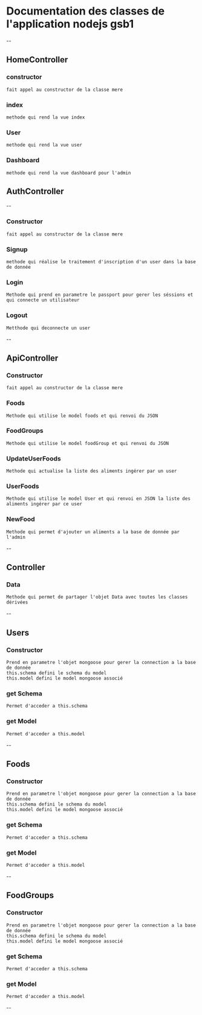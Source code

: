 # Documentation des classes de l'application nodejs gsb1
--
## HomeController

### constructor
    fait appel au constructor de la classe mere
### index
    methode qui rend la vue index
### User
    methode qui rend la vue user
### Dashboard
    methode qui rend la vue dashboard pour l'admin
    
## AuthController
--
### Constructor
    fait appel au constructor de la classe mere
### Signup
    methode qui réalise le traitement d'inscription d'un user dans la base de donnée
### Login
    Methode qui prend en parametre le passport pour gerer les séssions et qui connecte un utilisateur
### Logout
    Metthode qui deconnecte un user
--
## ApiController

### Constructor
    fait appel au constructor de la classe mere
### Foods
    Methode qui utilise le model foods et qui renvoi du JSON
### FoodGroups
    Methode qui utilise le model foodGroup et qui renvoi du JSON
### UpdateUserFoods
    Methode qui actualise la liste des aliments ingérer par un user
### UserFoods
    Methode qui utilise le model User et qui renvoi en JSON la liste des aliments ingérer par ce user
### NewFood
    Methode qui permet d'ajouter un aliments a la base de donnée par l'admin
--
## Controller

### Data
    Methode qui permet de partager l'objet Data avec toutes les classes dérivées
--

## Users

### Constructor
    Prend en parametre l'objet mongoose pour gerer la connection a la base de donnée
    this.schema defini le schema du model
    this.model defini le model mongoose associé
### get Schema
    Permet d'acceder a this.schema
### get Model
    Permet d'acceder a this.model
--

## Foods

### Constructor
    Prend en parametre l'objet mongoose pour gerer la connection a la base de donnée
    this.schema defini le schema du model
    this.model defini le model mongoose associé
### get Schema
    Permet d'acceder a this.schema
### get Model
    Permet d'acceder a this.model
--

## FoodGroups

### Constructor
    Prend en parametre l'objet mongoose pour gerer la connection a la base de donnée
    this.schema defini le schema du model
    this.model defini le model mongoose associé
### get Schema
    Permet d'acceder a this.schema
### get Model
    Permet d'acceder a this.model
--

